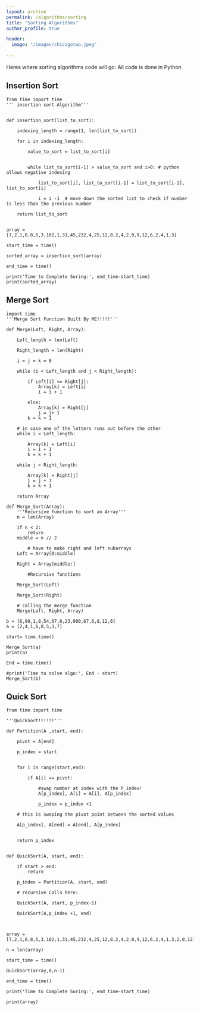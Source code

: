 ```yaml
---
layout: archive
permalink: /algorithms/sorting
title: "Sorting Algorithms"
author_profile: true

header:
  image: "/images/chicagotwo.jpeg"
  
---
```


Heres where sorting algorithms code will go:
All code is done in Python


## Insertion Sort 

    from time import time
    ''' insertion sort Algorithm'''


    def insertion_sort(list_to_sort):
        
        indexing_length = range(1, len(list_to_sort))
            
        for i in indexing_length:
            
            value_to_sort = list_to_sort[i]
            
            
            while list_to_sort[i-1] > value_to_sort and i>0: # python allows negative indexing
                
                list_to_sort[i], list_to_sort[i-1] = list_to_sort[i-1], list_to_sort[i]
            
                i = i -1  # move down the sorted list to check if number is less than the previous number
            
        return list_to_sort


    array = [7,2,1,6,8,5,3,102,1,31,45,232,4,25,12,8,2,4,2,0,9,12,6,2,4,1,3]

    start_time = time()

    sorted_array = insertion_sort(array)

    end_time = time()

    print('Time to Complete Soring:', end_time-start_time)
    print(sorted_array)

## Merge Sort

    import time
    '''Merge Sort Function Built By ME!!!!!'''

    def Merge(Left, Right, Array):
        
        Left_length = len(Left)
            
        Right_length = len(Right)
        
        i = j = k = 0
            
        while (i < Left_length and j < Right_length):
            
            if Left[i] <= Right[j]:
                Array[k] = Left[i]
                i = i + 1
            
            else:
                Array[k] = Right[j]  
                j = j+ 1
            k = k + 1
            
        # in case one of the letters runs out before the other
        while i < Left_length:
            
            Array[k] = Left[i]
            i = i + 1
            k = k + 1
            
        while j < Right_length:
            
            Array[k] = Right[j]
            j = j + 1
            k = k + 1
            
        return Array

    def Merge_Sort(Array): 
        '''Recursive function to sort an Array'''
        n = len(Array)
        
        if n < 2:    
            return
        middle = n // 2
        
            # have to make right and left subarrays        
        Left = Array[0:middle]
            
        Right = Array[middle:]
    
            #Recursive functions

        Merge_Sort(Left)
        
        Merge_Sort(Right)
        
        # calling the merge function
        Merge(Left, Right, Array)

    b = [6,90,1,8,54,67,0,23,900,67,6,8,12,6]
    a = [2,4,1,6,8,5,3,7]

    start= time.time()

    Merge_Sort(a) 
    print(a)

    End = time.time()

    #print('Time to solve algo:', End - start)
    Merge_Sort(b)

## Quick Sort

    from time import time

    '''QuickSort!!!!!!'''

    def Partition(A ,start, end):
        
        pivot = A[end]
    
        p_index = start
        
        
        for i in range(start,end):
            
            if A[i] <= pivot:
                
                #swap number at index with the P_index!
                A[p_index], A[i] = A[i], A[p_index]
                
                p_index = p_index +1
                
        # this is swaping the pivot point between the sorted values
        
        A[p_index], A[end] = A[end], A[p_index]

        
        return p_index
        
            
    def QuickSort(A, start, end):
        
        if start > end:
            return
        
        p_index = Partition(A, start, end)
        
        # recursive Calls here:
            
        QuickSort(A, start, p_index-1)
        
        QuickSort(A,p_index +1, end)
        
        

    array = [7,2,1,6,8,5,3,102,1,31,45,232,4,25,12,8,2,4,2,0,9,12,6,2,4,1,3,2,0,12121,8,349,169,420,55,83,4,6,7,8,4,42,32,100,12,23,4,32,5,6,546,43,2,69,70,69]

    n = len(array)

    start_time = time()

    QuickSort(array,0,n-1)

    end_time = time()

    print('Time to Complete Soring:', end_time-start_time)

    print(array)


